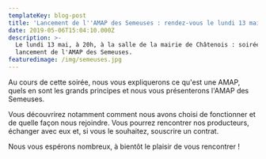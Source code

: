 ```yaml
---
templateKey: blog-post
title: 'Lancement de l''AMAP des Semeuses : rendez-vous le lundi 13 mai ! '
date: 2019-05-06T15:04:10.000Z
description: >-
  Le lundi 13 mai, à 20h, à la salle de la mairie de Châtenois : soirée de
  lancement de l'AMAP des Semeuses.
featuredimage: /img/semeuses.jpg
---
```

 Au cours de cette soirée, nous vous expliquerons ce qu'est une AMAP, quels en sont les grands principes et nous vous présenterons l'AMAP des Semeuses. 

Vous découvrirez notamment comment nous avons choisi de fonctionner et de quelle façon nous rejoindre. Vous pourrez rencontrer nos producteurs, échanger avec eux et, si vous le souhaitez, souscrire un contrat. 

Nous vous espérons nombreux, à bientôt le plaisir de vous rencontrer !
